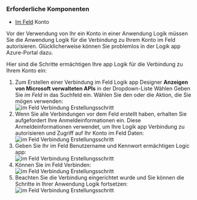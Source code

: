### <a name="prerequisites"></a>Erforderliche Komponenten

- [Im Feld](http://box.com) Konto  


Vor der Verwendung von Ihr ein Konto in einer Anwendung Logik müssen Sie die Anwendung Logik für die Verbindung zu Ihrem Konto im Feld autorisieren. Glücklicherweise können Sie problemlos in der Logik app Azure-Portal dazu.  

Hier sind die Schritte ermächtigen Ihre app Logik für die Verbindung zu Ihrem Konto ein:  
1. Zum Erstellen einer Verbindung im Feld Logik app Designer **Anzeigen von Microsoft verwalteten APIs** in der Dropdown-Liste Wählen Geben Sie *im Feld* in das Suchfeld ein. Wählen Sie den oder die Aktion, die Sie mögen verwenden:  
![im Feld Verbindung Erstellungsschritt](./media/connectors-create-api-box/box-1.png)  
2. Wenn Sie alle Verbindungen vor dem Feld erstellt haben, erhalten Sie aufgefordert Ihre Anmeldeinformationen ein. Diese Anmeldeinformationen verwendet, um Ihre Logik app Verbindung zu autorisieren und Zugriff auf Ihr Konto im Feld Daten:  
![im Feld Verbindung Erstellungsschritt](./media/connectors-create-api-box/box-2.png)  
3. Geben Sie Ihr im Feld Benutzername und Kennwort ermächtigen Logic app:  
 ![im Feld Verbindung Erstellungsschritt](./media/connectors-create-api-box/box-3.png)  
4. Können Sie im Feld Verbinden:  
![im Feld Verbindung Erstellungsschritt](./media/connectors-create-api-box/box-4.png)  
5. Beachten Sie die Verbindung eingerichtet wurde und Sie können die Schritte in Ihrer Anwendung Logik fortsetzen:  
![im Feld Verbindung Erstellungsschritt](./media/connectors-create-api-box/box-5.png)  
